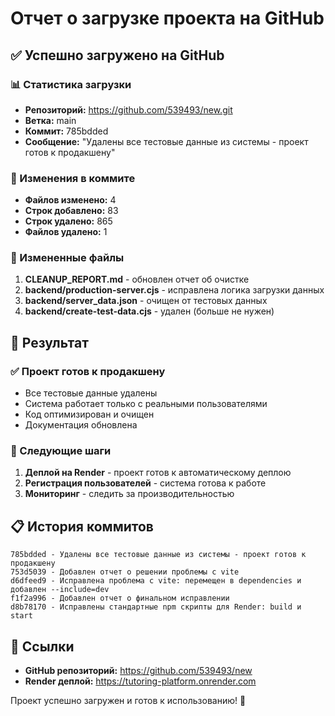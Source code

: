 # Отчет о загрузке проекта на GitHub

## ✅ Успешно загружено на GitHub

### 📊 Статистика загрузки
- **Репозиторий:** https://github.com/539493/new.git
- **Ветка:** main
- **Коммит:** 785bdded
- **Сообщение:** "Удалены все тестовые данные из системы - проект готов к продакшену"

### 📁 Изменения в коммите
- **Файлов изменено:** 4
- **Строк добавлено:** 83
- **Строк удалено:** 865
- **Файлов удалено:** 1

### 🔄 Измененные файлы
1. **CLEANUP_REPORT.md** - обновлен отчет об очистке
2. **backend/production-server.cjs** - исправлена логика загрузки данных
3. **backend/server_data.json** - очищен от тестовых данных
4. **backend/create-test-data.cjs** - удален (больше не нужен)

## 🎯 Результат

### ✅ Проект готов к продакшену
- Все тестовые данные удалены
- Система работает только с реальными пользователями
- Код оптимизирован и очищен
- Документация обновлена

### 🚀 Следующие шаги
1. **Деплой на Render** - проект готов к автоматическому деплою
2. **Регистрация пользователей** - система готова к работе
3. **Мониторинг** - следить за производительностью

## 📋 История коммитов
```
785bdded - Удалены все тестовые данные из системы - проект готов к продакшену
753d5039 - Добавлен отчет о решении проблемы с vite
d6dfeed9 - Исправлена проблема с vite: перемещен в dependencies и добавлен --include=dev
f1f2a996 - Добавлен отчет о финальном исправлении
d8b78170 - Исправлены стандартные npm скрипты для Render: build и start
```

## 🔗 Ссылки
- **GitHub репозиторий:** https://github.com/539493/new
- **Render деплой:** https://tutoring-platform.onrender.com

Проект успешно загружен и готов к использованию! 🎉
